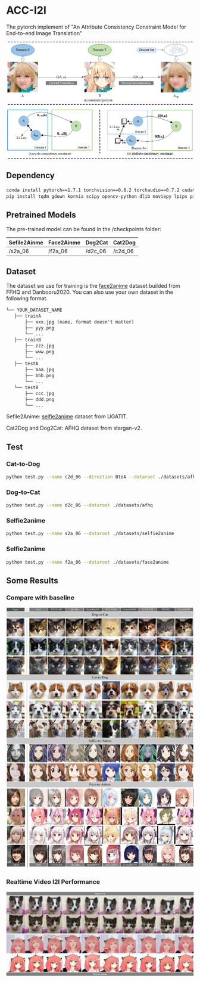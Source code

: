 # ACC-I2I
The pytorch implement of "An Attribute Consistency Constraint Model for End-to-end Image Translation"
<p align="center">
<img src="./doc/s_model.png" width="800px"/>
<br></p>

## Dependency
```bash
conda install pytorch==1.7.1 torchvision==0.8.2 torchaudio==0.7.2 cudatoolkit=10.1 -c pytorch
pip install tqdm gdown kornia scipy opencv-python dlib moviepy lpips pillow visdom 
```

## Pretrained Models
The pre-trained model can be found in the /checkpoints folder:

| Sefile2Ainme | Face2Ainme | Dog2Cat | Cat2Dog
| :----------- | :--------- | :------ | :------
| /s2a_06	   | /f2a_06    | /d2c_06 | /c2d_06


## Dataset
The dataset we use for training is the [face2anime](https://drive.google.com/file/d/1mYPo5JKZKypfr-lmURt_HGukb77TJ0hC/view?usp=sharing) dataset builded from FFHQ and Danbooru2020. You can also use your own dataset in the following format.
```
└── YOUR_DATASET_NAME
   ├── trainA
       ├── xxx.jpg (name, format doesn't matter)
       ├── yyy.png
       └── ...
   ├── trainB
       ├── zzz.jpg
       ├── www.png
       └── ...
   ├── testA
       ├── aaa.jpg 
       ├── bbb.png
       └── ...
   └── testB
       ├── ccc.jpg 
       ├── ddd.png
       └── ...
```

Sefile2Anime: [selfie2anime](https://drive.google.com/file/d/1xOWj1UVgp6NKMT3HbPhBbtq2A4EDkghF/view?usp=sharing) dataset from UGATIT.

Cat2Dog and Dog2Cat: AFHQ dataset from stargan-v2.

## Test

### Cat-to-Dog
```bash
python test.py --name c2d_06 --direction BtoA --dataroot ./datasets/afhq
```

### Dog-to-Cat
```bash
python test.py --name d2c_06 --dataroot ./datasets/afhq
```

### Selfie2anime
```bash
python test.py --name s2a_06 --dataroot ./datasets/selfie2anime 

```
### Selfie2anime
```bash
python test.py --name f2a_06 --dataroot ./datasets/face2anime 
```

## Some Results

### Compare with baseline
<p align="center">
<img src="./doc/compare_w.jpg" width="800px"/>
<br></p>

### Realtime Video I2I Performance
<p align="center">
<img src="./doc/video_i2i.jpg" width="800px"/>
<br></p>
